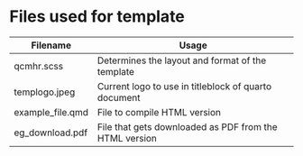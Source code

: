 # Files used for template

| Filename         | Usage                                                  |
|-------------------|-----------------------------------------------------|
| qcmhr.scss       | Determines the layout and format of the template       |
| templogo.jpeg    | Current logo to use in titleblock of quarto document   |
| example_file.qmd | File to compile HTML version                           |
| eg_download.pdf  | File that gets downloaded as PDF from the HTML version |
